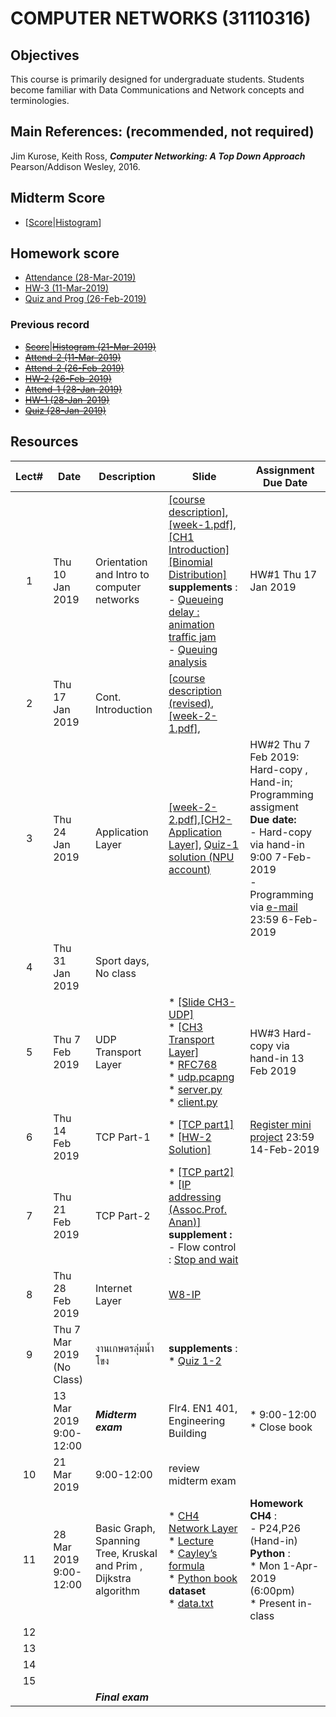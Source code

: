 # COMPUTER NETWORKS (31110316)

## Objectives
 This course is  primarily designed for undergraduate students. Students become familiar with Data Communications and Network concepts and terminologies.

## Main References: (recommended, not required)

Jim Kurose, Keith Ross, ***Computer Networking: A Top Down Approach***  Pearson/Addison Wesley, 2016.
## Midterm Score
* [[Score](https://drive.google.com/file/d/1WvKfqFk5w2vqxsnnoKUm274F2eOsrgGh/view?usp=sharing)|[Histogram](https://drive.google.com/file/d/1ARqon-ig6iou9VjahB7VFTFG5iV3mrms/view?usp=sharing)]

## Homework score
* [Attendance (28-Mar-2019)](https://drive.google.com/file/d/1--ukamRLMpW8ouOJNWy8PT58bTlOg-EF/view?usp=sharing)
* [HW-3 (11-Mar-2019)](https://drive.google.com/file/d/1bELS8BTAgXGfwCrmy-AXG5ly2-arYWub/view?usp=sharing)
* [Quiz and Prog (26-Feb-2019)](https://drive.google.com/file/d/1rSIzQKv2eO3RYsDJdwveYBnpk2JdeNe3/view?usp=sharing)

### Previous record
* [<s>Score</s>](https://drive.google.com/file/d/1E2A_McrixvyK7GG-MrQVCZBvN7Srz5KL/view?usp=sharing)|[<s>Histogram (21-Mar-2019)</s>](https://drive.google.com/open?id=1WvE2Z358RMVBr7tFlg4Z7FcGqPukyK4R)
* [<s>Attend-2 (11-Mar-2019)</s>](https://drive.google.com/file/d/1VHL5uWeOa8_3SDXIw1N3yDsB2GfbuI3-/view?usp=sharing)
* [<s>Attend-2 (26-Feb-2019)</s>](https://drive.google.com/file/d/1Rq0RxnpmCfB5dWf5GpE2oNFjMLQfGWBU/view?usp=sharing)
* [<s>HW-2 (26-Feb-2019)</s>](https://drive.google.com/file/d/1hHRgCkDai3rhKXLh6C4Cx2iIchNDUaMp/view?usp=sharing)
* [<s>Attend-1 (28-Jan-2019)</s>](https://drive.google.com/open?id=1s4g2jqVaxdGEWpW-WrN7Gof_nCA9I4kg)
* [<s>HW-1 (28-Jan-2019)</s>](https://drive.google.com/open?id=16qJK3_zNXaRlJNeXwiao7vpdkH5z4p22)
* [<s>Quiz (28-Jan-2019)</s>](https://drive.google.com/open?id=1_ND6w2pP1JczI5qsRIj1U-w6J1KFuFIo)

## Resources 

| Lect# | Date | Description  |Slide| Assignment Due Date |
|:-----:|------|-------------|----|---------------------|
|  1 |Thu 10 Jan 2019| Orientation and Intro to computer networks| [[course description]](https://drive.google.com/open?id=1b4xUxLcNIRcNJVhsneF34xMjuDu4fgQ4), [[week-1.pdf]](https://drive.google.com/open?id=1xMhiEERIa1mZbZFEC62IO4_QRAaXblpp), [[CH1 Introduction]](https://drive.google.com/open?id=1biVHO2Df_sKDbTi-6UeUyvXy7ccxVDLM) [[Binomial Distribution]](https://drive.google.com/open?id=195B0Vb2iqSOi36s7G0rpFwtk9He_BuO6)<br> **supplements** :<br> - [Queueing delay : animation traffic jam](http://www.traffic-simulation.de/roadworks.html) <br> - [Queuing analysis](http://www.cs.toronto.edu/~marbach/COURSES/CSC358_S19_1/delay.pdf) | HW\#1 Thu 17 Jan 2019 |
|2   |Thu 17 Jan 2019| Cont. Introduction  |[[course description (revised)](https://drive.google.com/open?id=1grWRaHZ_ZXtcnHJyhtAtv2ffofEAiorc), [[week-2-1.pdf]](https://drive.google.com/open?id=1hV9nLMVci7RROyTCqz2GxLIgg81WU917), | |
|3   |Thu 24 Jan 2019| Application Layer  |[[week-2-2.pdf]](https://drive.google.com/file/d/1vDzpDOj86bIRAy7U-KFuIe7FLd1B1vkB/view?usp=sharing),[[CH2-Application Layer]](https://drive.google.com/open?id=1q4siKqIODb1clwWhln5IWm4Qni8HCZp0), [Quiz-1 solution (NPU account)](https://drive.google.com/open?id=1hsGcM7kLM4-xu2qUOTbT18OgiKA7_jf9) |HW\#2 Thu 7 Feb 2019: Hard-copy , Hand-in; Programming assigment <br> **Due date:** <br> - Hard-copy via hand-in 9:00 7-Feb-2019 <br> - Programming via [e-mail](mailto:songrit@npu.ac.th) 23:59 6-Feb-2019  |
|   4   |Thu 31 Jan 2019      | Sport days, No class  |    | |
|   5   |Thu 7 Feb 2019  |  UDP Transport Layer   |* [[Slide CH3-UDP]](https://drive.google.com/file/d/1nRquo0iv4zcN7S9q0qbupWRw4LnrbC0r/view?usp=sharing)<br>* [[CH3 Transport Layer]](https://drive.google.com/open?id=1YyjEYHvbJp0xXoyygPHtp-aRCkKCFmYF)<br>* [RFC768](http://www.faqs.org/rfcs/rfc768.html)<br>* [udp.pcapng](https://drive.google.com/file/d/16jzhsrK4emv4oh-6ddPrkmHcoN8waexE/view?usp=sharing) <br> * [server.py](https://gist.github.com/songritk/8b0a07008044c49d62527591a14fc23e#file-server-py)<br>* [client.py](https://gist.github.com/songritk/1d283ce0eb67653f92541e9e973b1c17#file-client-py)   | HW#3 Hard-copy via hand-in 13 Feb 2019                    | 
|   6   | Thu 14 Feb 2019| TCP Part-1 | * [[TCP part1]](https://drive.google.com/file/d/1FgpReapIVc5AVQlAt1sIbBnfe0iweFPo/view?usp=sharing) <br>* [[HW-2 Solution]](https://drive.google.com/file/d/1Eh8uUJxqIqyXlH-WvzxsTym5SdAsYcqp/view?usp=sharing)              |[Register mini project](https://goo.gl/forms/F4qt9ppTCgK5d2NL2) 23:59 14-Feb-2019 |
|   7   | Thu 21 Feb 2019 | TCP Part-2  | * [[TCP part2]](https://drive.google.com/file/d/1BKxhdGByD6aLOB1BFxX3r2-xqiFNe65x/view?usp=sharing) <br> * [[IP addressing (Assoc.Prof. Anan)]](https://www.cpe.ku.ac.th/~anan/myhomepage/wp-content/uploads/2018/08/2018-12-IP-address.pdf) <br> **supplement :** <br> - Flow control : [Stop and wait](https://www.youtube.com/watch?v=3xM8ycomsfo&list=PLvFG2xYBrYAQCyz4Wx3NPoYJOFjvU7g2Z&index=12)  ||
|   8   | Thu 28 Feb 2019      |  Internet Layer            |   [W8-IP](https://drive.google.com/file/d/1DxsN-4viAenMZaGKZKfDFg0exEVoAPY5/view?usp=sharing)                  ||
|   9   | Thu 7 Mar 2019 (No Class)    |  งานเกษตรลุ่มน้ำโขง            |**supplements** :<br> * [Quiz 1-2](https://drive.google.com/drive/folders/1-wjyvDTQxxsaPP0c_t_pXtlJWo2e1-EA?usp=sharing)                     ||
|       | 13 Mar 2019   9:00-12:00    | ***Midterm exam*** | Flr4. EN1 401, Engineering Building | * 9:00-12:00 <br>* Close book|
|   10  | 21 Mar 2019     | 9:00-12:00  | review midterm exam  ||
|   11  | 28 Mar 2019   9:00-12:00 | Basic Graph, Spanning Tree, Kruskal and Prim , Dijkstra algorithm  | * [CH4 Network Layer](https://drive.google.com/file/d/104LVTZ3nqx5BEmRQjM9g5TNU51gbid5U/view?usp=sharing) <br> * [Lecture](https://drive.google.com/file/d/1XsM5Ybm-dsrRZ08MMmZJCosY3NRPtxiP/view?usp=sharing) <br> * [Cayley’s formula](https://drive.google.com/file/d/1Mn_gVuOA3herFJxTDU8LpMtu5kdBIXvD/view?usp=sharing)<br> * [Python book](w12/python-structure.pdf)  <br> **dataset** <br> * [data.txt](w12/data.txt)                    |**Homework CH4** : <br> - P24,P26 (Hand-in) <br> **Python** :<br> * Mon 1-Apr-2019 (6:00pm) <br> * Present in-class |
|   12  |      |              |                     ||
|   13  |      |              |                     ||
|   14  |      |              |                     ||
|   15  |      |              |                     ||
|       |      | ***Final exam***   |                 |    |
